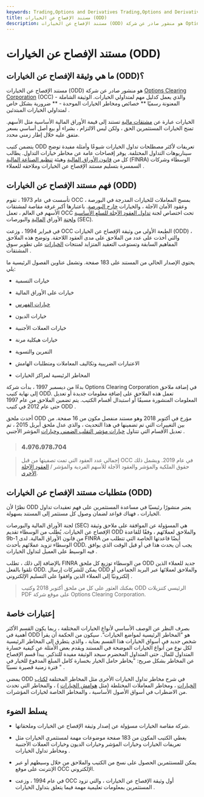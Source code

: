 ```yaml
---
keywords: Trading,Options and Derivatives Trading,Options and Derivatives
title: مستند الإفصاح عن الخيارات (ODD)
description: مستند الإفصاح عن الخيارات (ODD) هو منشور صادر عن شركة Options Clearing Corporation والذي يعمل كدليل مهم لمتداولي الخيارات.
---
```


# مستند الإفصاح عن الخيارات (ODD)
## ما هي وثيقة الإفصاح عن الخيارات (ODD)؟

مستند الإفصاح عن الخيارات (ODD) هو منشور صادر عن شركة [Options Clearing Corporation](/occ) (OCC) والذي يعمل كدليل مهم لمتداولي الخيارات. الوثيقة الشاملة - المعنونة رسميًا ** خصائص ومخاطر الخيارات الموحدة - ** ضرورية بشكل خاص لمتداولي الخيارات المبتدئين .

الخيارات عبارة عن [مشتقات مالية](/derivative) تستند إلى قيمة الأوراق المالية الأساسية مثل الأسهم. تمنح الخيارات المستثمرين الحق ، ولكن ليس الالتزام ، بشراء أو بيع أصل أساسي بسعر متفق عليه خلال إطار زمني محدد.

يتضمن كتيب ODD تعريفات لأكثر مصطلحات تداول الخيارات شيوعًا وأمثلة مفيدة توضح سيناريوهات التداول المختلفة. يوفر إفصاحات عامة عن مخاطر خيارات التداول. يطالب كل من [قانون الأوراق المالية](/seact1934) وهيئة [تنظيم الصناعة المالية](/finra) (FINRA) الوسطاء وشركات السمسرة بتسليم مستند الإفصاح عن الخيارات وملاحقه للعملاء .

## فهم مستند الإفصاح عن الخيارات (ODD)

تأسست في عام 1973 ، تقوم OCC بمسح المعاملات للخيارات المدرجة في البورصة ، وعقود الأمان الآجلة ، والخيارات [خارج البورصة](/otc). باعتبارها أكبر غرفة مقاصة لمشتقات الأسهم في العالم ، تعمل OCC تحت اختصاص لجنة [تداول العقود الآجلة للسلع الأساسية](/cftc) [ولجنة](/cftc) الأوراق [المالية](/sec) والبورصات (SEC).

في فبراير 1994 ، وزعت OCC الطبعة الأولى من وثيقة الإفصاح عن الخيارات (ODD) ، والتي أخذت على عدد من الملاحق على مدى العقود اللاحقة. وتوضح هذه الملاحق المفاهيم السابقة وتستوعب التعقيد المتزايد لمنتجات [الخيارات](/option) على تطوير سوق المشتقات .

يحتوي الإصدار الحالي من المستند على 183 صفحة. وتشمل عناوين الفصول الرئيسية ما يلي:

- خيارات التسمية

- خيارات على الأوراق المالية

- [خيارات الفهرس](/indexoption)

- خيارات الديون

- خيارات العملات الأجنبية

- خيارات هيكلية مرنة

- التمرين والتسوية

- الاعتبارات الضريبية وتكاليف المعاملات ومتطلبات الهامش

- المخاطر الرئيسية لمراكز الخيارات

بدءًا من ديسمبر 1997 ، بدأت شركة Options Clearing Corporation في إضافة ملاحق إلى نهاية كتيب ODD. تعمل هذه الملاحق على إضافة معلومات جديدة أو تعديل المعلومات المنشورة مسبقًا أو استبدال أقسام الكتيب. يتم تضمين الملاحق من عام 1997 حتى عام 2012 في كتيب ODD .

أحدث ملحق ODD مؤرخ في أكتوبر 2018 وهو مستند منفصل مكون من 16 صفحة. من بين التغييرات التي تم تضمينها في هذا التحديث ، والذي عدل ملحق أبريل 2015 ، تم تعديل الأقسام التي تتناول [خيارات مؤشر التقلب الضمني وخيارات](/iv) المؤشر الأجنبي .

> ### 4،976،978،704

> إجمالي عدد العقود التي تمت تصفيتها من قبل OCC في عام 2019. ويشمل ذلك حقوق الملكية والمؤشر والعقود الآجلة للأسهم الفردية والمؤشر / [العقود الآجلة الأخرى](/futurescontract).

>

## متطلبات مستند الإفصاح عن الخيارات (ODD)

نظرًا لأن ODD يعتبر منشورًا رئيسيًا في مساعدة المستثمرين على فهم تعقيدات تداول الخيارات ، فهناك قواعد لضمان وصول كل مستثمر إلى المستند بسهولة.

لجنة الأوراق المالية والبورصات (SEC) هي المسؤولة عن الموافقة على ملاحق وثيقة الإفصاح عن الخيارات. يُطلب من الوسطاء تقديم ODD والملاحق لعملائهم ، وفقًا للقاعدة 9b-1 من قانون الأوراق المالية. لدى FINRA أيضًا قاعدتها الخاصة التي تتطلب من الوسطاء تزويد عملائهم بأحدث ODD. يجب أن يحدث هذا في أو قبل الوقت الذي يوافق فيه الوسيط على العميل لتداول الخيارات .

بالإضافة إلى ذلك ، تطلب FINRA من الوسطاء توزيع كل ملحق ODD جديد للعملاء الذين تلقوا بالفعل ODD. يمكن للشركات إرسال ODD والملاحق لعملائها عبر البريد الجماعي أو إلكترونيًا إلى العملاء الذين وافقوا على التسليم الإلكتروني .

> يمكنك العثور على كل من ملحق أكتوبر 2018 وكتيب ODD الرئيسي كتنزيلات PDF على موقع شركة Options Clearing Corporation.

>

## إعتبارات خاصة

بصرف النظر عن الوصف الأساسي لأنواع الخيارات المختلفة ، ربما يكون القسم الأكثر أهمية في ODD هو "المخاطر الرئيسية لمواضع الخيارات". سيكون من الحكمة أن يقرأ شخص جديد في أسواق الخيارات هذا القسم بعناية ، والذي يتطرق إلى المخاطر الرئيسية لكل نوع من أنواع الخيارات الموضحة في المستند ويقدم بعض الأمثلة عن كيفية خسارة المتداول للمال. حتى المتداول المخضرم سيجد الوثيقة مفيدة للتذكير. يبدأ قسم الإفصاح عن المخاطر بشكل صريح: "يخاطر حامل الخيار بخسارة كامل المبلغ المدفوع للخيار في فترة زمنية قصيرة نسبيًا " .

يمضي ODD في شرح مخاطر تداول الخيارات الأخرى مثل المخاطر المختلفة [لكتاب الخيارات](/writer) ، ومخاطر المعاملات المختلطة (مثل [هوامش الخيارات](/spreadoption) ) ، والمخاطر التي تحدث من الاضطراب في أسواق الأصول الأساسية ، والمخاطر الخاصة لخيارات المؤشرات.

## يسلط الضوء

- شركة مقاصة الخيارات مسؤولة عن إصدار وثيقة الإفصاح عن الخيارات وملحقاتها.

- يغطي الكتيب المكون من 183 صفحة موضوعات مهمة لمستثمري الخيارات مثل تعريفات الخيارات وخيارات المؤشر وخيارات الديون وخيارات العملات الأجنبية ومخاطر تداول الخيارات .

- يمكن للمستثمرين الحصول على نسخ من الكتيب والملاحق من خلال وسيطهم أو عبر الإنترنت على موقع OCC الإلكتروني.

- في عام 1994 ، وزعت OCC أول وثيقة الإفصاح عن الخيارات ، والتي تزود المستثمرين بمعلومات تعليمية مهمة فيما يتعلق بتداول الخيارات .

